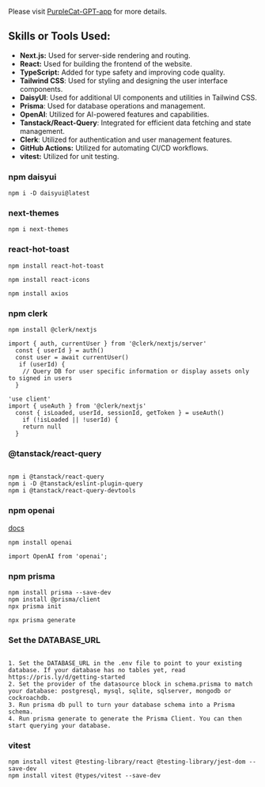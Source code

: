 Please visit [PurpleCat-GPT-app](https://purplecat-gpt-app.vercel.app/) for more details.

## Skills or Tools Used:

- **Next.js:** Used for server-side rendering and routing.
- **React:** Used for building the frontend of the website.
- **TypeScript:** Added for type safety and improving code quality.
- **Tailwind CSS**: Used for styling and designing the user interface components.
- **DaisyUI**: Used for additional UI components and utilities in Tailwind CSS.
- **Prisma**: Used for database operations and management.
- **OpenAI**: Utilized for AI-powered features and capabilities.
- **Tanstack/React-Query**: Integrated for efficient data fetching and state management.
- **Clerk**: Utilized for authentication and user management features.
- **GitHub Actions:** Utilized for automating CI/CD workflows.
- **vitest:** Utilized for unit testing.

### npm daisyui

```
npm i -D daisyui@latest

```

### next-themes

```
npm i next-themes

```

### react-hot-toast

```
npm install react-hot-toast

npm install react-icons

npm install axios

```

### npm clerk

```
npm install @clerk/nextjs

import { auth, currentUser } from '@clerk/nextjs/server'
  const { userId } = auth()
  const user = await currentUser()
   if (userId) {
    // Query DB for user specific information or display assets only to signed in users
  }

'use client'
import { useAuth } from '@clerk/nextjs'
  const { isLoaded, userId, sessionId, getToken } = useAuth()
    if (!isLoaded || !userId) {
    return null
  }
```

### @tanstack/react-query

```

npm i @tanstack/react-query
npm i -D @tanstack/eslint-plugin-query
npm i @tanstack/react-query-devtools

```

### npm openai

[docs](https://platform.openai.com/docs/overview)

```
npm install openai

import OpenAI from 'openai';

```

### npm prisma

```
npm install prisma --save-dev
npm install @prisma/client
npx prisma init

npx prisma generate

```

### Set the DATABASE_URL

```

1. Set the DATABASE_URL in the .env file to point to your existing database. If your database has no tables yet, read https://pris.ly/d/getting-started
2. Set the provider of the datasource block in schema.prisma to match your database: postgresql, mysql, sqlite, sqlserver, mongodb or cockroachdb.
3. Run prisma db pull to turn your database schema into a Prisma schema.
4. Run prisma generate to generate the Prisma Client. You can then start querying your database.

```

### vitest

```
npm install vitest @testing-library/react @testing-library/jest-dom --save-dev
npm install vitest @types/vitest --save-dev

```